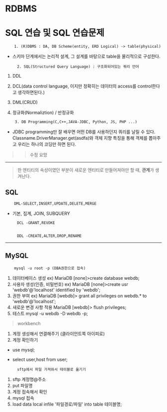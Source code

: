 # RDBMS
# SQL 연습 및 SQL 연습문제 

		1. (R)DBMS : DA, DB Scheme(entity, ERD Logical) -> table(physical)
+ 스키마 단계에서는 논리적 설계, 그 설계를 바탕으로 table을 물리적으로 구성한다.





		2. SQL(Structured Query Language) : 구조화되어있는 쿼리 언어
1. DDL
2. DCL(data control language, 이지만 정확히는 데이터의 access를 control한다고 생각하면된다.)
3. DML(CRUD)
4. 정규화(Normaliztion) / 반정규화




		3. DB Programming(C,C++,JAVA-JDBC, Python, JS, PHP ...)
+ JDBC programming만 잘 배우면 어떤 DB를 사용하던지 쿼리를 날릴 수 있다.
Classname.DriverManager.get(asdfa)와 객체 지향 특징을 통해 객체를 뽑아주고 우리는 하나의 코딩만 하면 된다.


>> 수정 요망
	
	

---

>한 엔티티의 속성이였던 부분이 새로운 엔티티로 만들어져야만 할 때, **관계**가 생겨난다.

## SQL

		DML-SELECT,INSERT,UPDATE,DELETE,MERGE
+ 기본, 집계, JOIN, SUBQUERY



		DCL -GRANT,REVOKE


		DDL -CREATE,ALTER,DROP,RENAME



---

## MySQL 
		mysql -u root -p (DBA권한으로 접속)
1. 데이터베이스 생성
	ex)	MariaDB [none]>create database webdb;
2. 사용자 생성(인증, 비밀번호)
	ex)	MariaDB [none]>create usr 'webdb'@'localhost' identified by 'webdb';
3. 권한 부여
	ex) MariaDB [webdb]> grant all privileges on webdb.* to 'webdb'@'localhost';
4. 새로운 변경 사항 적용
	MariaDB [webdb]> flush privileges;
5. 테스트 
	mysql -u webdb -D webdb -p;
	
	
> workbench

1. 계정 생성해서 연결해주기 (클라이언트쪽 아이피로)
2. 계정 확인하기
+ use mysql;
+ select user,host from user;


		
		sftp에서 파일 가져와서 테이블로 옮기기

1. sftp 계정명@주소 
2. put 파일명
3. 계정 접속해서 확인
4. mysql 접속
5. load data local infile '파일경로/파일' into table 테이블명;

	
	
		
	
